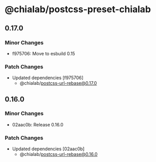 # @chialab/postcss-preset-chialab

## 0.17.0

### Minor Changes

- f975706: Move to esbuild 0.15

### Patch Changes

- Updated dependencies [f975706]
  - @chialab/postcss-url-rebase@0.17.0

## 0.16.0

### Minor Changes

- 02aac0b: Release 0.16.0

### Patch Changes

- Updated dependencies [02aac0b]
  - @chialab/postcss-url-rebase@0.16.0
